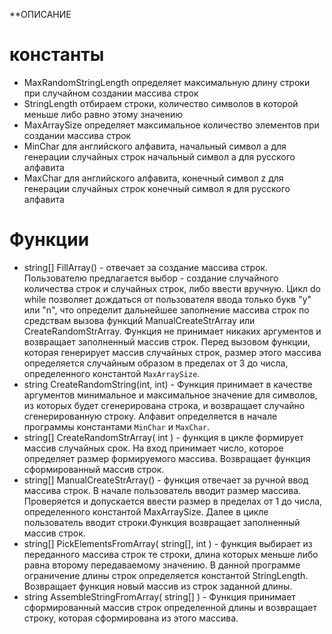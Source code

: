 **ОПИСАНИЕ
# константы
* MaxRandomStringLength	определяет максимальную длину строки при случайном создании массива строк
* StringLength	отбираем строки, количество символов в которой меньше либо равно этому значению
* MaxArraySize определяет максимальное количество элементов при создании массива строк
* MinChar	для английского алфавита, начальный символ a для генерации случайных строк начальный символ a для русского алфавита
* MaxChar для английского алфавита, конечный символ z для генерации случайных строк конечный символ я для русского алфавита
# Функции
* string[] FillArray() - отвечает за создание массива строк. Пользователю предлагается выбор - создание случайного количества строк и случайных строк, либо ввести вручную. Цикл do while позволяет дождаться от пользователя ввода только букв "y" или "n", что определит дальнейшее заполнение массива строк по средствам вызова функций ManualCreateStrArray или CreateRandomStrArray.
Функция не принимает никаких аргументов и возвращает заполненный массив строк.
Перед вызовом функции, которая генерирует массив случайных строк, размер этого массива определяется случайным образом в пределах от 3 до числа, определенного константой `MaxArraySize`.   
* string CreateRandomString(int, int) - Функция принимает в качестве аргументов минимальное и максимальное значение для символов, из которых будет сгенерирована строка, и возвращает случайно сгенерированную строку.
 Алфавит определяется в начале программы константами `MinChar` и `MaxChar`.
* string[] CreateRandomStrArray( int ) - функция в цикле формирует массив случайных срок. На вход принимает число, которое определяет размер формируемого массива. Возвращает функция сформированный массив строк.
* string[] ManualCreateStrArray() - функция отвечает за ручной ввод массива строк. В начале пользователь вводит размер массива. Проверяется и допускается ввести размер в пределах от 1 до числа, определенного константой MaxArraySize. Далее в цикле пользователь вводит строки.Функция возвращает заполненный массив строк.
* string[] PickElementsFromArray( string[], int ) - функция выбирает из переданного массива строк те строки, длина которых меньше либо равна второму передаваемому значению. В данной программе ограничение длины строк определяется константой StringLength.
Возвращает функция новый массив из строк заданной длины.
* string AssembleStringFromArray( string[] ) - Функция принимает сформированный массив строк определенной длины и возвращает строку, которая сформирована из этого массива.